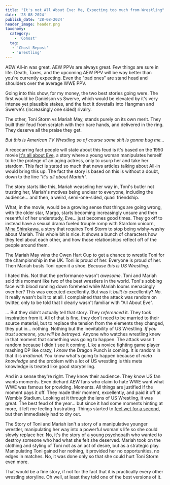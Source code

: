 ```yaml
---
title: "It's not All About Eve: Me, Expecting too much from Wrestling"
date: '28-08-2024'
publish_date: '28-08-2024'
header_image: header.png
taxonomy:
  category:
    - 'Cohost'
  tag:
   - 'Chost-Repost'
   - 'Wrestling'
---
```


AEW All-in was great. AEW PPVs are always great. Few things are sure in life. Death, Taxes, and the upcoming AEW PPV will be way better than you're currently expecting. Even the "bad ones" are stand head and shoulders over the average WWE PPV.

Going into this show, for my money, the two best stories going were. The first would be Danielson vs Swerve, which would be elevated by it's very intense yet plausible stakes, and the fact it dovetails into Hangman and Swerve's (increasingly one sided) rivalry.

The other, Toni Storm vs Mariah May, stands purely on its own merit. They built their feud from scratch with their bare hands, and delivered in the ring. They deserve all the praise they get.

*But this is American TV Wrestling so of course some shit is gonna bug me...*

A reoccurring fact people will state about this feud is it's based on the 1950 movie [It's all about Eve](https://en.wikipedia.org/wiki/All_About_Eve), a story where a young woman manipulates herself to be the protege of an aging actress, only to usurp her and take her stardom. This fact is stated so much that news articles talking about All-in would bring this up. The fact the story is based on this is without a doubt, down to the line *"It's all about Mariah"*.

The story starts like this, Mariah weaseling her way in, Toni's butler not trusting her, Mariah's motives being unclear to everyone, including the audience... and then, a weird, semi-one-sided, quasi friendship.

What, in the movie, would be a growing sense that things are going wrong, with the older star, Margo, starts becoming increasingly unsure and then resentful of her understudy, Eve... just becomes good times. They go off to instead have a sexual drama fueled trouple romp with Stardom unicorn, [Mina Shirakawa](https://cohost.org/Kayin/post/738096-https-twitter-com), a story that requires Toni Storm to stop being wishy-washy about Mariah. This whole bit is nice. It shows a bunch of characters how they feel about each other, and how those relationships reflect off of the people around them.

The Mariah May wins the Owen Hart Cup to get a chance to wrestle Toni for the championship in the UK. Toni is proud of her. Everyone is proud of her. Then Mariah busts Toni open it a shoe. *Because this is US Wrestling*.

I hated this. Not that the performance wasn't *awesome*. Toni and Mariah sold this moment like two of the best wrestlers in the world. Toni's sobbing face with blood running down forehead while Mariah looms menacingly over her? This was executed excellently. But was it *built to* excellently? *No*. It really wasn't built to at all. I complained that the attack was random on twitter, only to be told that I clearly wasn't familiar with "All About Eve".

... But they didn't actually tell that story. They *referenced* it. They took inspiration from it. All of that is fine, they don't need to be married to their source material, but to replace the tension from the elements they changed, they put in... nothing. Nothing but the inevitability of US Wrestling. *If you trust someone, you will be betrayed*. Anyone who watches wrestling knew in that moment that something was going to happen. The attack wasn't random because I didn't see it coming. Like a novice fighting game player mashing DP like crazy, I *know* the Dragon Punch is coming. It is random in that it is *irrational*. You know what's going to happen because of *meta knowledge* and the problem with a lot of US wrestling is this meta knowledge is treated like good storytelling.

And in a sense they're right. They know their audience. They know US fan wants moments. Even diehard AEW fans who claim to hate WWE want what WWE was famous for providing. Moments. All things are justified if the moment pays it off. They made their moment, excellently, and paid it off at Wembly Stadium. Looking at it through the lens of US Wrestling, it was great. The best feud of the year... but since it had some moments hinting at more, it left me feeling frustrating. Things started to [feel wet for a second](https://cohost.org/Kayin/post/5497504-wet-emotions-and-the), but then immediately had to dry out.

The Story of Toni and Mariah isn't a story of a manipulative younger wrestler, manipulating her way into a powerful woman's life so she could slowly replace her. No, it's the story of a young psychopath who wanted to destroy someone who had what she felt she deserved. Mariah took on the clothing and styling of Toni not as an act of desire, but as a strategic play. Manipulating Toni gained her nothing, it provided her no opportunities, no edges in matches. No, it was done only so that she could hurt Toni Storm even more.

That would be a fine story, if not for the fact that it is practically every other wrestling storyline. Oh well, at least they told one of the best versions of it.
